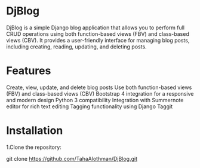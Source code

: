 # DjBlog

DjBlog is a simple Django blog application that allows you to perform full CRUD operations using both function-based views (FBV) and class-based views (CBV). It provides a user-friendly interface for managing blog posts, including creating, reading, updating, and deleting posts.

# Features
Create, view, update, and delete blog posts
Use both function-based views (FBV) and class-based views (CBV)
Bootstrap 4 integration for a responsive and modern design
Python 3 compatibility
Integration with Summernote editor for rich text editing
Tagging functionality using Django Taggit


# Installation
1.Clone the repository:

git clone https://github.com/TahaAlothman/DjBlog.git
